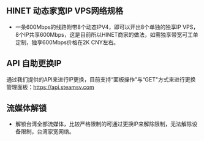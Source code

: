 ## HINET 动态家宽IP VPS网络规格
- 一条600Mbps的线路附带8个动态IPV4，即可以开出8个单独的独享IP VPS，8个IP共享600Mbps，这是目前所以HINET商家的做法，如需独享带宽可工单定制，独享600Mbps价格在2K CNY左右。

## API 自助更换IP
通过我们提供的API来进行IP更换，目前支持“面板操作”与“GET"方式来进行更换
管理面板：https://api.steamsv.com

## 流媒体解锁
- 解锁台湾全部流媒体，比较严格限制的可通过更换IP来解除限制，无法解除设备限制，台湾家宽网络。